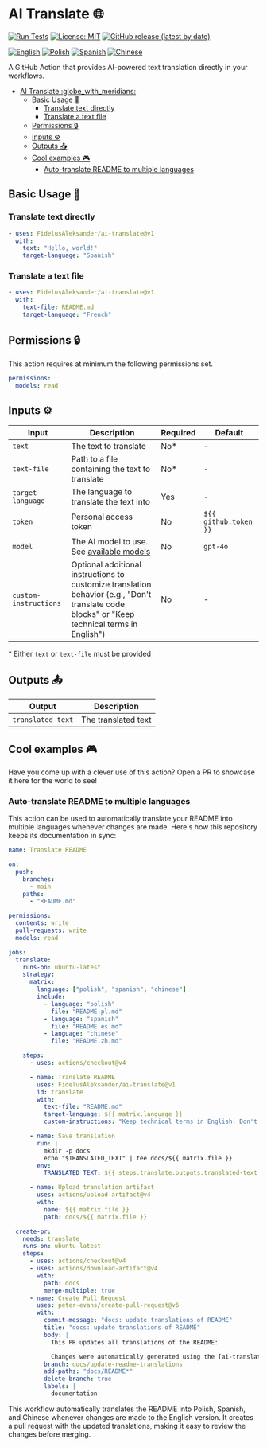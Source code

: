 # AI Translate :globe_with_meridians:

[![Run Tests](https://github.com/FidelusAleksander/ai-translate/actions/workflows/test.yml/badge.svg)](https://github.com/FidelusAleksander/ai-translate/actions/workflows/test.yml)
[![License: MIT](https://img.shields.io/badge/License-MIT-yellow.svg)](https://opensource.org/licenses/MIT)
[![GitHub release (latest by date)](https://img.shields.io/github/v/release/FidelusAleksander/ai-translate)](https://github.com/FidelusAleksander/ai-translate/releases)

[![English](https://img.shields.io/badge/English-README.md-blue)](https://github.com/FidelusAleksander/ai-translate/blob/main/README.md) [![Polish](https://img.shields.io/badge/Polish-docs/README.pl.md-red)](https://github.com/FidelusAleksander/ai-translate/blob/main/docs/README.pl.md) [![Spanish](https://img.shields.io/badge/Spanish-docs/README.es.md-yellow)](https://github.com/FidelusAleksander/ai-translate/blob/main/docs/README.es.md) [![Chinese](https://img.shields.io/badge/Chinese-docs/README.zh.md-green)](https://github.com/FidelusAleksander/ai-translate/blob/main/docs/README.zh.md)

A GitHub Action that provides AI-powered text translation directly in your workflows.

- [AI Translate :globe\_with\_meridians:](#ai-translate-globe_with_meridians)
  - [Basic Usage 🚀](#basic-usage-)
    - [Translate text directly](#translate-text-directly)
    - [Translate a text file](#translate-a-text-file)
  - [Permissions 🔒](#permissions-)
  - [Inputs ⚙️](#inputs-️)
  - [Outputs 📤](#outputs-)
  - [Cool examples 🎮](#cool-examples-)
    - [Auto-translate README to multiple languages](#auto-translate-readme-to-multiple-languages)

## Basic Usage 🚀

### Translate text directly

```yaml
- uses: FidelusAleksander/ai-translate@v1
  with:
    text: "Hello, world!"
    target-language: "Spanish"
```

### Translate a text file

```yaml
- uses: FidelusAleksander/ai-translate@v1
  with:
    text-file: README.md
    target-language: "French"
```

## Permissions 🔒

This action requires at minimum the following permissions set.

```yaml
permissions:
  models: read
```

## Inputs ⚙️

| Input | Description | Required | Default |
|-------|-------------|----------|---------|
| `text` | The text to translate | No* | - |
| `text-file` | Path to a file containing the text to translate | No* | - |
| `target-language` | The language to translate the text into | Yes | - |
| `token` | Personal access token | No | `${{ github.token }}` |
| `model` | The AI model to use. See [available models](https://github.com/marketplace?type=models) | No | `gpt-4o` |
| `custom-instructions` | Optional additional instructions to customize translation behavior (e.g., "Don't translate code blocks" or "Keep technical terms in English") | No | - |

\* Either `text` or `text-file` must be provided

## Outputs 📤

| Output | Description |
|--------|-------------|
| `translated-text` | The translated text |

## Cool examples 🎮

Have you come up with a clever use of this action? Open a PR to showcase it here for the world to see!

### Auto-translate README to multiple languages

This action can be used to automatically translate your README into multiple languages whenever changes are made. Here's how this repository keeps its documentation in sync:

```yaml
name: Translate README

on:
  push:
    branches:
      - main
    paths:
      - "README.md"

permissions:
  contents: write
  pull-requests: write
  models: read

jobs:
  translate:
    runs-on: ubuntu-latest
    strategy:
      matrix:
        language: ["polish", "spanish", "chinese"]
        include:
          - language: "polish"
            file: "README.pl.md"
          - language: "spanish"
            file: "README.es.md"
          - language: "chinese"
            file: "README.zh.md"

    steps:
      - uses: actions/checkout@v4

      - name: Translate README
        uses: FidelusAleksander/ai-translate@v1
        id: translate
        with:
          text-file: "README.md"
          target-language: ${{ matrix.language }}
          custom-instructions: "Keep technical terms in English. Don't translate code blocks"

      - name: Save translation
        run: |
          mkdir -p docs
          echo "$TRANSLATED_TEXT" | tee docs/${{ matrix.file }}
        env:
          TRANSLATED_TEXT: ${{ steps.translate.outputs.translated-text }}

      - name: Upload translation artifact
        uses: actions/upload-artifact@v4
        with:
          name: ${{ matrix.file }}
          path: docs/${{ matrix.file }}

  create-pr:
    needs: translate
    runs-on: ubuntu-latest
    steps:
      - uses: actions/checkout@v4
      - uses: actions/download-artifact@v4
        with:
          path: docs
          merge-multiple: true
      - name: Create Pull Request
        uses: peter-evans/create-pull-request@v6
        with:
          commit-message: "docs: update translations of README"
          title: "docs: update translations of README"
          body: |
            This PR updates all translations of the README:

            Changes were automatically generated using the [ai-translate](https://github.com/FidelusAleksander/ai-translate) action.
          branch: docs/update-readme-translations
          add-paths: "docs/README*"
          delete-branch: true
          labels: |
            documentation
```

This workflow automatically translates the README into Polish, Spanish, and Chinese whenever changes are made to the English version. It creates a pull request with the updated translations, making it easy to review the changes before merging.
